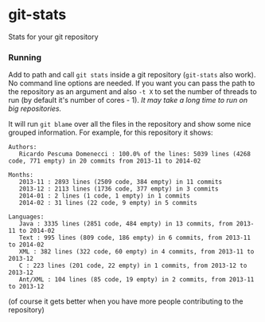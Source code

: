 git-stats
=========

Stats for your git repository


### Running

Add to path and call `git stats` inside a git repository (`git-stats` also work). No command line options are needed. If you want you can pass the path to the repository as an argument and also `-t X` to set the number of threads to run (by default it's number of cores - 1). _It may take a long time to run on big repositories._

It will run `git blame` over all the files in the repository and show some nice grouped information. For example, for this repository it shows:

```
Authors:
   Ricardo Pescuma Domenecci : 100.0% of the lines: 5039 lines (4268 code, 771 empty) in 20 commits from 2013-11 to 2014-02

Months:
   2013-11 : 2893 lines (2509 code, 384 empty) in 11 commits
   2013-12 : 2113 lines (1736 code, 377 empty) in 3 commits
   2014-01 : 2 lines (1 code, 1 empty) in 1 commits
   2014-02 : 31 lines (22 code, 9 empty) in 5 commits

Languages:
   Java : 3335 lines (2851 code, 484 empty) in 13 commits, from 2013-11 to 2014-02
   Text : 995 lines (809 code, 186 empty) in 6 commits, from 2013-11 to 2014-02
   XML : 382 lines (322 code, 60 empty) in 4 commits, from 2013-11 to 2013-12
   C : 223 lines (201 code, 22 empty) in 1 commits, from 2013-12 to 2013-12
   Ant/XML : 104 lines (85 code, 19 empty) in 2 commits, from 2013-11 to 2013-12
```

(of course it gets better when you have more people contributing to the repository)
